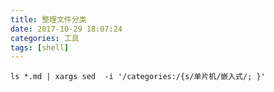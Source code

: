 ```yaml
---
title: 整理文件分类
date: 2017-10-29 18:07:24
categories: 工具
tags: [shell]
---
```



```
ls *.md | xargs sed  -i '/categories:/{s/单片机/嵌入式/; }'
```
